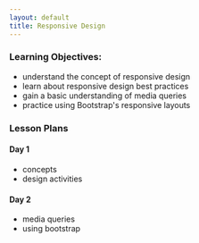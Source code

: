 ```yaml
---
layout: default
title: Responsive Design
---
```


### Learning Objectives:

- understand the concept of responsive design
- learn about responsive design best practices
- gain a basic understanding of media queries
- practice using Bootstrap's responsive layouts

### Lesson Plans

#### Day 1

- concepts
- design activities

#### Day 2

- media queries
- using bootstrap
